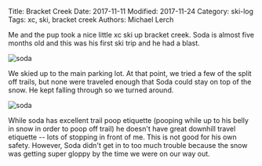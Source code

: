 Title: Bracket Creek
Date: 2017-11-11
Modified: 2017-11-24
Category: ski-log
Tags: xc, ski, bracket creek
Authors: Michael Lerch



Me and the pup took a nice little xc ski up bracket creek.  Soda is almost five
months old and this was his first ski trip and he had a blast.

![soda]({filename}/images/2017-11-soda-bracket.jpg)

We skied up to the main parking lot.  At that point, we tried a few of the
split off trails, but none were traveled enough that Soda could stay on top of
the snow.  He kept falling through so we turned around.

![soda]({filename}/images/2017-11-soda-bracket2.jpg)

While soda has excellent trail poop etiquette (pooping while up to his belly
in snow in order to poop off trail) he doesn't have great downhill travel
etiquette -- lots of stopping in front of me.  This is not good for his own
safety.  However, Soda didn't get in to too much trouble because the snow was
getting super gloppy by the time we were on our way out.

